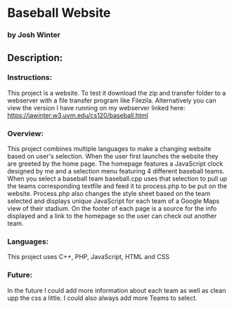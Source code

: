 # Baseball Website
### by Josh Winter
## Description:
### Instructions:
This project is a website. To test it download the zip and transfer folder to a webserver with a file transfer program
like Filezila. Alternatively you can view the version I have running on my webserver linked here: https://jawinter.w3.uvm.edu/cs120/baseball.html
### Overview:
This project combines multiple languages to make a changing website based on user's selection. When the user first launches
the website they are greeted by the home page. The homepage features a JavaScript clock designed by me and a selection menu featuring
4 different baseball teams. When you select a baseball team baseball.cpp uses that selection to pull up the teams corresponding textfile
and feed it to process.php to be put on the website. Process.php also changes the style sheet based on the team selected and displays
unique JavaScript for each team of a Google Maps view of their stadium. On the footer of each page is a source for the info displayed 
and a link to the homepage so the user can check out another team.
### Languages:
This project uses C++, PHP, JavaScript, HTML and CSS
### Future:
In the future I could add more information about each team as well as clean upp the css a little. I could also always add
more Teams to select.

